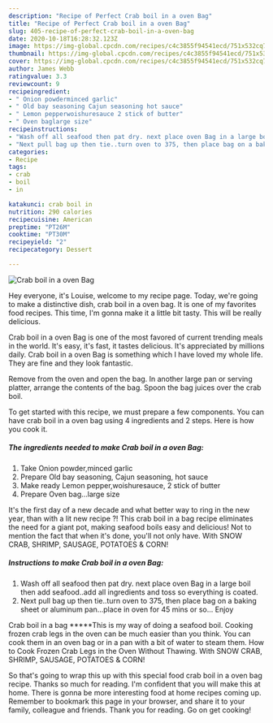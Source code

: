 ```yaml
---
description: "Recipe of Perfect Crab boil in a oven Bag"
title: "Recipe of Perfect Crab boil in a oven Bag"
slug: 405-recipe-of-perfect-crab-boil-in-a-oven-bag
date: 2020-10-18T16:28:32.123Z
image: https://img-global.cpcdn.com/recipes/c4c3855f94541ecd/751x532cq70/crab-boil-in-a-oven-bag-recipe-main-photo.jpg
thumbnail: https://img-global.cpcdn.com/recipes/c4c3855f94541ecd/751x532cq70/crab-boil-in-a-oven-bag-recipe-main-photo.jpg
cover: https://img-global.cpcdn.com/recipes/c4c3855f94541ecd/751x532cq70/crab-boil-in-a-oven-bag-recipe-main-photo.jpg
author: James Webb
ratingvalue: 3.3
reviewcount: 9
recipeingredient:
- " Onion powderminced garlic"
- " Old bay seasoning Cajun seasoning hot sauce"
- " Lemon pepperwoishuresauce 2 stick of butter"
- " Oven baglarge size"
recipeinstructions:
- "Wash off all seafood then pat dry. next place oven Bag in a large boil then add seafood..add all ingredients and toss so everything is coated."
- "Next pull bag up then tie..turn oven to 375, then place bag on a baking sheet or aluminum pan...place in oven for 45 mins or so... Enjoy"
categories:
- Recipe
tags:
- crab
- boil
- in

katakunci: crab boil in 
nutrition: 290 calories
recipecuisine: American
preptime: "PT26M"
cooktime: "PT30M"
recipeyield: "2"
recipecategory: Dessert

---
```



![Crab boil in a oven Bag](https://img-global.cpcdn.com/recipes/c4c3855f94541ecd/751x532cq70/crab-boil-in-a-oven-bag-recipe-main-photo.jpg)

Hey everyone, it's Louise, welcome to my recipe page. Today, we're going to make a distinctive dish, crab boil in a oven bag. It is one of my favorites food recipes. This time, I'm gonna make it a little bit tasty. This will be really delicious.

Crab boil in a oven Bag is one of the most favored of current trending meals in the world. It's easy, it's fast, it tastes delicious. It's appreciated by millions daily. Crab boil in a oven Bag is something which I have loved my whole life. They are fine and they look fantastic.

Remove from the oven and open the bag. In another large pan or serving platter, arrange the contents of the bag. Spoon the bag juices over the crab boil.


To get started with this recipe, we must prepare a few components. You can have crab boil in a oven bag using 4 ingredients and 2 steps. Here is how you cook it.

<!--inarticleads1-->

##### The ingredients needed to make Crab boil in a oven Bag:

1. Take  Onion powder,minced garlic
1. Prepare  Old bay seasoning, Cajun seasoning, hot sauce
1. Make ready  Lemon pepper,woishuresauce, 2 stick of butter
1. Prepare  Oven bag...large size


It&#39;s the first day of a new decade and what better way to ring in the new year, than with a lit new recipe ?! This crab boil in a bag recipe eliminates the need for a giant pot, making seafood boils easy and delicious! Not to mention the fact that when it&#39;s done, you&#39;ll not only have. With SNOW CRAB, SHRIMP, SAUSAGE, POTATOES &amp; CORN! 

<!--inarticleads2-->

##### Instructions to make Crab boil in a oven Bag:

1. Wash off all seafood then pat dry. next place oven Bag in a large boil then add seafood..add all ingredients and toss so everything is coated.
1. Next pull bag up then tie..turn oven to 375, then place bag on a baking sheet or aluminum pan...place in oven for 45 mins or so... Enjoy


Crab boil in a bag *****This is my way of doing a seafood boil. Cooking frozen crab legs in the oven can be much easier than you think. You can cook them in an oven bag or in a pan with a bit of water to steam them. How to Cook Frozen Crab Legs in the Oven Without Thawing. With SNOW CRAB, SHRIMP, SAUSAGE, POTATOES &amp; CORN! 

So that's going to wrap this up with this special food crab boil in a oven bag recipe. Thanks so much for reading. I'm confident that you will make this at home. There is gonna be more interesting food at home recipes coming up. Remember to bookmark this page in your browser, and share it to your family, colleague and friends. Thank you for reading. Go on get cooking!
